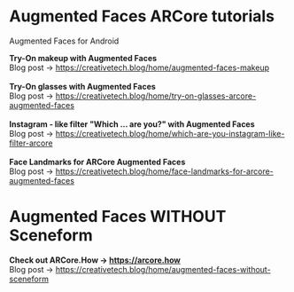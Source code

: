 # Augmented Faces ARCore tutorials
Augmented Faces for Android

<b> Try-On makeup with Augmented Faces </b> <br/>
Blog post -> https://creativetech.blog/home/augmented-faces-makeup
<br/>
<br/>
<b> Try-On glasses with Augmented Faces </b> <br/>
Blog post -> https://creativetech.blog/home/try-on-glasses-arcore-augmented-faces
<br/>
<br/>
<b> Instagram - like filter "Which ... are you?" with Augmented Faces </b> <br/>
Blog post -> https://creativetech.blog/home/which-are-you-instagram-like-filter-arcore
<br/>
<br/>
<b> Face Landmarks for ARCore Augmented Faces </b> <br/>
Blog post -> https://creativetech.blog/home/face-landmarks-for-arcore-augmented-faces

# Augmented Faces WITHOUT Sceneform
<b> Check out ARCore.How -> https://arcore.how </b> </br>
Blog post -> https://creativetech.blog/home/augmented-faces-without-sceneform 
<br>
